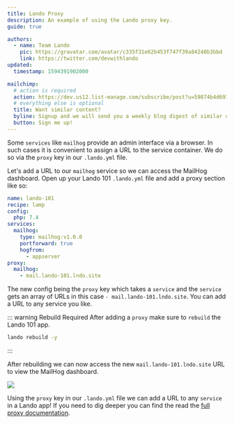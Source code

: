 ```yaml
---
title: Lando Proxy
description: An example of using the Lando proxy key.
guide: true

authors:
  - name: Team Lando
    pic: https://gravatar.com/avatar/c335f31e62b453f747f39a84240b3bbd
    link: https://twitter.com/devwithlando
updated:
  timestamp: 1594391902000

mailchimp:
  # action is required
  action: https://dev.us12.list-manage.com/subscribe/post?u=59874b4d6910fa65e724a4648&amp;id=613837077f
  # everything else is optional
  title: Want similar content?
  byline: Signup and we will send you a weekly blog digest of similar content to keep you satiated.
  button: Sign me up!
---
```


Some `services` like `mailhog` provide an admin interface via a browser. In such cases it is convenient to assign a URL to the service container. We do so via the `proxy` key in our `.lando.yml` file.

Let's add a URL to our `mailhog` service so we can access the MailHog dashboard. Open up your Lando 101 `.lando.yml` file and add a proxy section like so:

```yaml
name: lando-101
recipe: lamp
config:
  php: 7.4
services:
  mailhog:
    type: mailhog:v1.0.0
    portforward: true
    hogfrom:
      - appserver
proxy:
  mailhog:
    - mail.lando-101.lndo.site
```

The new config being the `proxy` key which takes a `service` and the `service` gets an array of URLs in this case `- mail.lando-101.lndo.site`. You can add a URL to any service you like.

::: warning Rebuild Required
After adding a `proxy` make sure to `rebuild` the Lando 101 app.

```bash
lando rebuild -y
```
:::

After rebuilding we can now access the new `mail.lando-101.lndo.site` URL to view the MailHog dashboard.

<img src="/images/lando-101/mh.jpg" />

Using the `proxy` key in our `.lando.yml` file we can add a URL to any `service` in a Lando app! If you need to dig deeper you can find the read the [full proxy documentation](/config/proxy.html).

